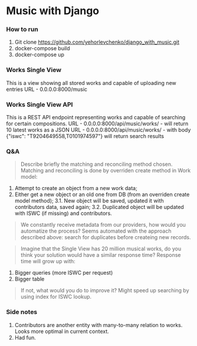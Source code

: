 # Music with Django

### How to run
1. Git clone https://github.com/yehorlevchenko/django_with_music.git
2. docker-compose build
3. docker-compose up

### Works Single View
This is a view showing all stored works and capable of uploading new entries
URL - 0.0.0.0:8000/music 

### Works Single View API
This is a REST API endpoint representing works and capable of searching for certain compositions.
URL - 0.0.0.0:8000/api/music/works/ - will return 10 latest works as a JSON
URL - 0.0.0.0:8000/api/music/works/ - with body {"iswc": "T9204649558,T0101974597"} will return search results

### Q&A
> Describe briefly the matching and reconciling method chosen.
Matching and reconciling is done by overriden create method in Work model:
1. Attempt to create an object from a new work data;
2. Either get a new object or an old one from DB (from an overriden create model method);
3.1. New object will be saved, updated it with contributors data, saved again;
3.2. Duplicated object will be updated with ISWC (if missing) and contributors.

> We constantly receive metadata from our providers, how would you automatize the process?
Seems automated with the approach described above: search for duplicates before createing new records.

> Imagine that the Single View has 20 million musical works, do you think your solution would have a similar response time?
Response time will grow up with:
1. Bigger queries (more ISWC per request)
2. Bigger table

> If not, what would you do to improve it?
Might speed up searching by using index for ISWC lookup.


### Side notes
1. Contributors are another entity with many-to-many relation to works. Looks more optimal in current context.
2. Had fun.

